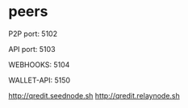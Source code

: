 # peers


P2P port: 5102

API port: 5103

WEBHOOKS: 5104

WALLET-API: 5150


http://qredit.seednode.sh
http://qredit.relaynode.sh

